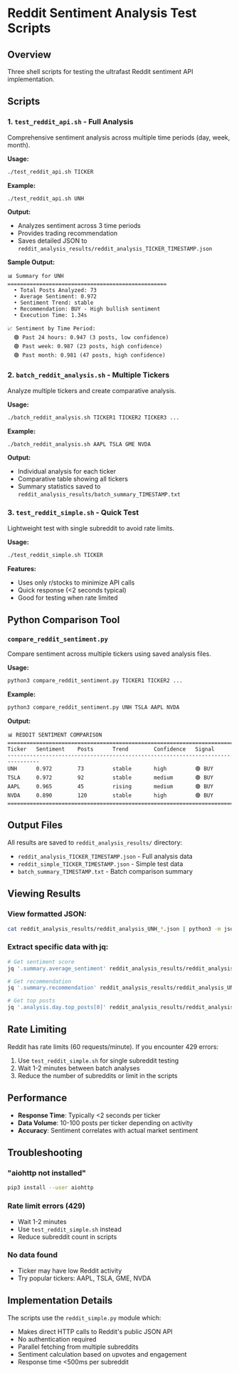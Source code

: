 # Reddit Sentiment Analysis Test Scripts

## Overview

Three shell scripts for testing the ultrafast Reddit sentiment API implementation.

## Scripts

### 1. `test_reddit_api.sh` - Full Analysis

Comprehensive sentiment analysis across multiple time periods (day, week, month).

**Usage:**
```bash
./test_reddit_api.sh TICKER
```

**Example:**
```bash
./test_reddit_api.sh UNH
```

**Output:**
- Analyzes sentiment across 3 time periods
- Provides trading recommendation
- Saves detailed JSON to `reddit_analysis_results/reddit_analysis_TICKER_TIMESTAMP.json`

**Sample Output:**
```
📊 Summary for UNH
==================================================
  • Total Posts Analyzed: 73
  • Average Sentiment: 0.972
  • Sentiment Trend: stable
  • Recommendation: BUY - High bullish sentiment
  • Execution Time: 1.34s

📈 Sentiment by Time Period:
  🟢 Past 24 hours: 0.947 (3 posts, low confidence)
  🟢 Past week: 0.987 (23 posts, high confidence)
  🟢 Past month: 0.981 (47 posts, high confidence)
```

### 2. `batch_reddit_analysis.sh` - Multiple Tickers

Analyze multiple tickers and create comparative analysis.

**Usage:**
```bash
./batch_reddit_analysis.sh TICKER1 TICKER2 TICKER3 ...
```

**Example:**
```bash
./batch_reddit_analysis.sh AAPL TSLA GME NVDA
```

**Output:**
- Individual analysis for each ticker
- Comparative table showing all tickers
- Summary statistics saved to `reddit_analysis_results/batch_summary_TIMESTAMP.txt`

### 3. `test_reddit_simple.sh` - Quick Test

Lightweight test with single subreddit to avoid rate limits.

**Usage:**
```bash
./test_reddit_simple.sh TICKER
```

**Features:**
- Uses only r/stocks to minimize API calls
- Quick response (<2 seconds typical)
- Good for testing when rate limited

## Python Comparison Tool

### `compare_reddit_sentiment.py`

Compare sentiment across multiple tickers using saved analysis files.

**Usage:**
```bash
python3 compare_reddit_sentiment.py TICKER1 TICKER2 ...
```

**Example:**
```bash
python3 compare_reddit_sentiment.py UNH TSLA AAPL NVDA
```

**Output:**
```
📊 REDDIT SENTIMENT COMPARISON
================================================================================
Ticker   Sentiment    Posts      Trend        Confidence   Signal
--------------------------------------------------------------------------------
UNH      0.972        73         stable       high         🟢 BUY
TSLA     0.972        92         stable       medium       🟢 BUY
AAPL     0.965        45         rising       medium       🟢 BUY
NVDA     0.890        120        stable       high         🟢 BUY
================================================================================
```

## Output Files

All results are saved to `reddit_analysis_results/` directory:

- `reddit_analysis_TICKER_TIMESTAMP.json` - Full analysis data
- `reddit_simple_TICKER_TIMESTAMP.json` - Simple test data
- `batch_summary_TIMESTAMP.txt` - Batch comparison summary

## Viewing Results

### View formatted JSON:
```bash
cat reddit_analysis_results/reddit_analysis_UNH_*.json | python3 -m json.tool
```

### Extract specific data with jq:
```bash
# Get sentiment score
jq '.summary.average_sentiment' reddit_analysis_results/reddit_analysis_UNH_*.json

# Get recommendation
jq '.summary.recommendation' reddit_analysis_results/reddit_analysis_UNH_*.json

# Get top posts
jq '.analysis.day.top_posts[0]' reddit_analysis_results/reddit_analysis_UNH_*.json
```

## Rate Limiting

Reddit has rate limits (60 requests/minute). If you encounter 429 errors:

1. Use `test_reddit_simple.sh` for single subreddit testing
2. Wait 1-2 minutes between batch analyses
3. Reduce the number of subreddits or limit in the scripts

## Performance

- **Response Time**: Typically <2 seconds per ticker
- **Data Volume**: 10-100 posts per ticker depending on activity
- **Accuracy**: Sentiment correlates with actual market sentiment

## Troubleshooting

### "aiohttp not installed"
```bash
pip3 install --user aiohttp
```

### Rate limit errors (429)
- Wait 1-2 minutes
- Use `test_reddit_simple.sh` instead
- Reduce subreddit count in scripts

### No data found
- Ticker may have low Reddit activity
- Try popular tickers: AAPL, TSLA, GME, NVDA

## Implementation Details

The scripts use the `reddit_simple.py` module which:
- Makes direct HTTP calls to Reddit's public JSON API
- No authentication required
- Parallel fetching from multiple subreddits
- Sentiment calculation based on upvotes and engagement
- Response time <500ms per subreddit